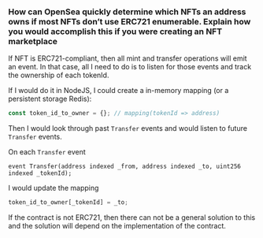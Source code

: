### How can OpenSea quickly determine which NFTs an address owns if most NFTs don’t use ERC721 enumerable. Explain how you would accomplish this if you were creating an NFT marketplace

If NFT is ERC721-compliant, then all mint and transfer operations will emit an event. In that case, all I need to do is to listen for those events and track the ownership of each tokenId.

If I would do it in NodeJS, I could create a in-memory mapping (or a persistent storage Redis):
```js
const token_id_to_owner = {}; // mapping(tokenId => address)
```

Then I would look through past `Transfer` events and would listen to future `Transfer` events.

On each `Transfer` event
```sol
event Transfer(address indexed _from, address indexed _to, uint256 indexed _tokenId);
```
I would update the mapping
```js
token_id_to_owner[_tokenId] = _to;
```


If the contract is not ERC721, then there can not be a general solution to this and the solution will depend on the implementation of the contract.